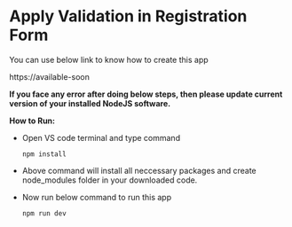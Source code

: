 # Apply Validation in Registration Form

You can use below link to know how to create this app

https://available-soon

**If you face any error after doing below steps, then please update current version of your installed NodeJS software.**

**How to Run:**

- Open VS code terminal and type command

      npm install

- Above command will install all neccessary packages and create node_modules folder in your downloaded code.

- Now run below command to run this app

      npm run dev
